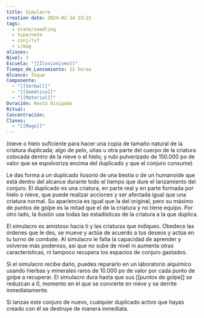```yaml
---
title: Simulacro
creation date: 2024-02-14 23:21
tags:
  - state/seedling
  - type/note
  - conj/lv7
  - c/mag
aliases: 
Nivel: 7
Escuela: "[[Ilusionismo]]"
Tiempo_de_Lanzamiento: 12 horas
Alcance: Toque
Componente:
  - "[[Verbal]]"
  - "[[Somático]]"
  - "[[Material]]"
Duración: Hasta Disipado
Ritual: 
Concentración: 
Clases:
  - "[[Mago]]"
---
```

(nieve o hielo suficiente para hacer una copia de tamaño natural de la criatura duplicada; algo de pelo, uñas u otra parte del cuerpo de la criatura colocada dentro de la nieve o el hielo; y rubí pulverizado de 150.000 po de valor que se espolvoriza encima del duplicado y que el conjuro consume)

Le das forma a un duplicado ilusorio de una bestia o de un humanoide que está dentro del alcance durante todo el tiempo que dure el lanzamiento del conjuro. El duplicado es una criatura, en parte real y en parte formada por hielo o nieve, que puede realizar acciones y ser afectada igual que una criatura normal. Su apariencia es igual que la del original, pero su máximo de puntos de golpe es la mitad que el de la criatura y no tiene equipo. Por otro lado, la ilusión usa todas las estadísticas de la criatura a la que duplica.

El simulacro es amistoso hacia ti y las criaturas que indiques. Obedece las órdenes que le des, se mueve y actúa de acuerdo a tus deseos y actúa en tu turno de combate. Al simulacro le falta la capacidad de aprender y volverse más poderoso, así que no sube de nivel ni aumenta otras características, ni tampoco recupera los espacios de conjuro gastados.

Si el simulacro recibe daño, puedes repararlo en un laboratorio alquímico usando hierbas y minerales raros de 10.000 po de valor por cada punto de golpe a recuperar. El simulacro dura hasta que sus [[puntos de golpe]] se reduzcan a 0, momento en el que se convierte en nieve y se derrite inmediatamente.

Si lanzas este conjuro de nuevo, cualquier duplicado activo que hayas creado con él se destruye de manera inmediata.